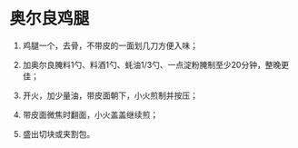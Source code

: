 # 奥尔良鸡腿

1. 鸡腿一个，去骨，不带皮的一面划几刀方便入味；

2. 加奥尔良腌料1勺、料酒1勺、蚝油1/3勺、一点淀粉腌制至少20分钟，整晚更佳；

3. 开火，加少量油，带皮面朝下，小火煎制并按压；

4. 带皮面微焦时翻面，小火盖盖继续煎；

5. 盛出切块或夹割包。
